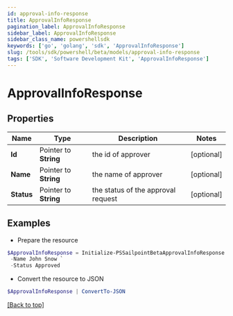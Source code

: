 ```yaml
---
id: approval-info-response
title: ApprovalInfoResponse
pagination_label: ApprovalInfoResponse
sidebar_label: ApprovalInfoResponse
sidebar_class_name: powershellsdk
keywords: ['go', 'golang', 'sdk', 'ApprovalInfoResponse'] 
slug: /tools/sdk/powershell/beta/models/approval-info-response
tags: ['SDK', 'Software Development Kit', 'ApprovalInfoResponse']
---
```



# ApprovalInfoResponse

## Properties

Name | Type | Description | Notes
------------ | ------------- | ------------- | -------------
**Id** |  Pointer to **String** | the id of approver | [optional] 
**Name** |  Pointer to **String** | the name of approver | [optional] 
**Status** |  Pointer to **String** | the status of the approval request | [optional] 

## Examples

- Prepare the resource
```powershell
$ApprovalInfoResponse = Initialize-PSSailpointBetaApprovalInfoResponse  -Id 8a80828f643d484f01643e14202e2000 `
 -Name John Snow `
 -Status Approved
```

- Convert the resource to JSON
```powershell
$ApprovalInfoResponse | ConvertTo-JSON
```


[[Back to top]](#) 

